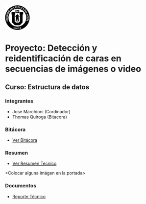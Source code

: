 ![UCN](docs/Imagenes/60x60-ucn-negro.png)


# Proyecto: Detección y reidentificación de caras en secuencias de imágenes o video
## Curso: Estructura de datos

### Integrantes

* Jose Marchioni (Cordinador)
* Thomas Quiroga (Bitacora)

### Bitácora

* [Ver Bitácora](docs/BITACORA.md)

### Resumen

* [Ver Resumen Tecnico](docs/RESUMEN.md)

<Colocar alguna imágen en la portada>

### Documentos

* [Reporte Técnico](docs/README.md)
